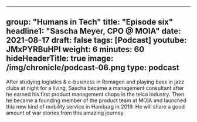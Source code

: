 
---
group: "Humans in Tech"
title: "Episode six"
headline1: "Sascha Meyer, CPO @ MOIA"
date: 2021-08-17
draft: false
tags: [Podcast]
youtube: JMxPYRBuHPI
weight: 6
minutes: 60
hideHeaderTitle: true
image: /img/chronicle/podcast-06.png
type: podcast
---

After studying logistics & e-business in Remagen and playing bass in jazz clubs at night for a living, Sascha became a management consultant after he earned his first product management chops in the telco industry. Then he became a founding member of the product team at MOIA and launched this new kind of mobility service in Hamburg in 2019. He will share a good amount of war stories from this amazing journey.
